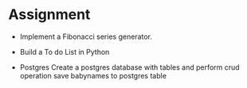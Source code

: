 # Assignment

* Implement a Fibonacci series generator.

* Build a To do List in Python 

* Postgres Create a postgres database with tables and perform crud operation save babynames to postgres table
